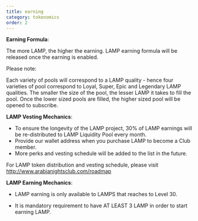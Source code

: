 ```yaml
---
title: earning
category: tokenomics
order: 2
---
```


**Earning Formula**: 

The more LAMP, the higher the earning. LAMP earning formula will be released once the earning is enabled.


Please note:

Each variety of pools will correspond to a LAMP quality - hence four varieties of pool correspond to Loyal, Super, Epic and Legendary LAMP qualities. The smaller the size of the pool, the lesser LAMP it takes to fill the pool. Once the lower sized pools are filled, the higher sized pool will be opened to subscribe.


**LAMP Vesting Mechanics**:

* To ensure the longevity of the LAMP project, 30% of LAMP earnings will be re-distributed to LAMP Liquidity Pool every month.
* Provide our wallet address when you purchase LAMP to become a Club member.
* More perks and vesting schedule will be added to the list in the future. 

For LAMP token distribution and vesting schedule, please visit http://www.arabianightsclub.com/roadmap 


**LAMP Earning Mechanics**:

* LAMP earning is only available to LAMPS that reaches to Level 30.

* It is mandatory requirement to have AT LEAST 3 LAMP in order to start earning LAMP. 
